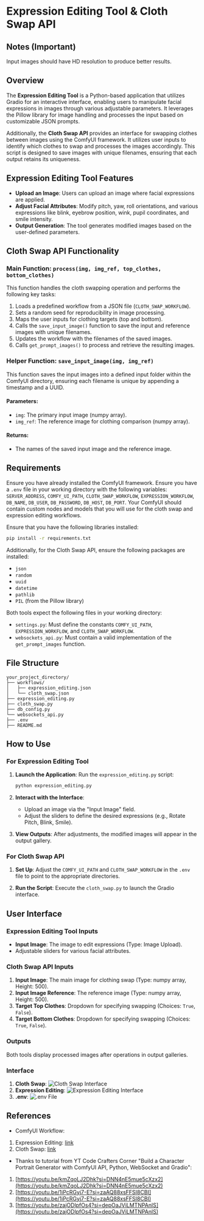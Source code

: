 # Expression Editing Tool & Cloth Swap API
## Notes (Important)
Input images should have HD resolution to produce better results.

## Overview

The **Expression Editing Tool** is a Python-based application that utilizes Gradio for an interactive interface, enabling users to manipulate facial expressions in images through various adjustable parameters. It leverages the Pillow library for image handling and processes the input based on customizable JSON prompts.

Additionally, the **Cloth Swap API** provides an interface for swapping clothes between images using the ComfyUI framework. It utilizes user inputs to identify which clothes to swap and processes the images accordingly. This script is designed to save images with unique filenames, ensuring that each output retains its uniqueness.

## Expression Editing Tool Features

- **Upload an Image**: Users can upload an image where facial expressions are applied.
- **Adjust Facial Attributes**: Modify pitch, yaw, roll orientations, and various expressions like blink, eyebrow position, wink, pupil coordinates, and smile intensity.
- **Output Generation**: The tool generates modified images based on the user-defined parameters.

## Cloth Swap API Functionality

### Main Function: `process(img, img_ref, top_clothes, bottom_clothes)`

This function handles the cloth swapping operation and performs the following key tasks:

1. Loads a predefined workflow from a JSON file (`CLOTH_SWAP_WORKFLOW`).
2. Sets a random seed for reproducibility in image processing.
3. Maps the user inputs for clothing targets (top and bottom).
4. Calls the `save_input_image()` function to save the input and reference images with unique filenames.
5. Updates the workflow with the filenames of the saved images.
6. Calls `get_prompt_images()` to process and retrieve the resulting images.

### Helper Function: `save_input_image(img, img_ref)`

This function saves the input images into a defined input folder within the ComfyUI directory, ensuring each filename is unique by appending a timestamp and a UUID.

#### Parameters:
- `img`: The primary input image (numpy array).
- `img_ref`: The reference image for clothing comparison (numpy array).

#### Returns:
- The names of the saved input image and the reference image.

## Requirements
Ensure you have already installed the ComfyUI framework.
Ensure you have a `.env` file in your working directory with the following variables: `SERVER_ADDRESS`, `COMFY_UI_PATH`, `CLOTH_SWAP_WORKFLOW`, `EXPRESSION_WORKFLOW`, `DB_NAME`, `DB_USER`, `DB_PASSWORD`, `DB_HOST`, `DB_PORT`.
Your ComfyUI should contain custom nodes and models that you will use for the cloth swap and expression editing workflows.

Ensure that you have the following libraries installed:

```bash
pip install -r requirements.txt
```

Additionally, for the Cloth Swap API, ensure the following packages are installed:

- `json`
- `random`
- `uuid`
- `datetime`
- `pathlib`
- `PIL` (from the Pillow library)

Both tools expect the following files in your working directory:

- `settings.py`: Must define the constants `COMFY_UI_PATH`, `EXPRESSION_WORKFLOW`, and `CLOTH_SWAP_WORKFLOW`.
- `websockets_api.py`: Must contain a valid implementation of the `get_prompt_images` function.

## File Structure

```
your_project_directory/
├── workflows/
│   ├── expression_editing.json
│   └── cloth_swap.json
├── expression_editing.py
├── cloth_swap.py
├── db_config.py
└── websockets_api.py
├── .env
├── README.md
```

## How to Use

### For Expression Editing Tool

1. **Launch the Application**:
   Run the `expression_editing.py` script:

   ```bash
   python expression_editing.py
   ```

2. **Interact with the Interface**: 
   - Upload an image via the "Input Image" field.
   - Adjust the sliders to define the desired expressions (e.g., Rotate Pitch, Blink, Smile).

3. **View Outputs**:
   After adjustments, the modified images will appear in the output gallery.

### For Cloth Swap API

1. **Set Up**:
   Adjust the `COMFY_UI_PATH` and `CLOTH_SWAP_WORKFLOW` in the `.env` file to point to the appropriate directories.

2. **Run the Script**:
   Execute the `cloth_swap.py` to launch the Gradio interface.

## User Interface

### Expression Editing Tool Inputs

- **Input Image**: The image to edit expressions (Type: Image Upload).
- Adjustable sliders for various facial attributes.

### Cloth Swap API Inputs

1. **Input Image**: The main image for clothing swap (Type: numpy array, Height: 500).
2. **Input Image Reference**: The reference image (Type: numpy array, Height: 500).
3. **Target Top Clothes**: Dropdown for specifying swapping (Choices: `True`, `False`).
4. **Target Bottom Clothes**: Dropdown for specifying swapping (Choices: `True`, `False`).

### Outputs

Both tools display processed images after operations in output galleries.

### Interface
1. **Cloth Swap**: ![Cloth Swap Interface](Interface%20demo/cloth_swap.png)
2. **Expression Editing**: ![Expression Editing Interface](Interface%20demo/expression.png)
3. **.env**: ![.env File](Interface%20demo/env.png)

## References

- ComfyUI Workflow:
1. Expression Editing: [link](https://www.youtube.com/watch?v=q0Vf-ZZsbzI&t=150s)
2. Cloth Swap: [link](https://youtu.be/WXmkLih9jfk?si=6vHraq-s49P4DLPb)

- Thanks to tutorial from YT Code Crafters Corner "Build a Character Portrait Generator with ComfyUI API, Python, WebSocket and Gradio": 
1. [https://youtu.be/kmZqoLJ2Dhk?si=DNN4nE5mue5cXzx2](https://youtu.be/kmZqoLJ2Dhk?si=DNN4nE5mue5cXzx2)
2. [https://youtu.be/1iPcRGyj7-E?si=zaAQ88xsFFSI8CBI](https://youtu.be/1iPcRGyj7-E?si=zaAQ88xsFFSI8CBI)
3. [https://youtu.be/zajODlpfOs4?si=depOaJViLMTNPAnlS](https://youtu.be/zajODlpfOs4?si=depOaJViLMTNPAnlS)
```
